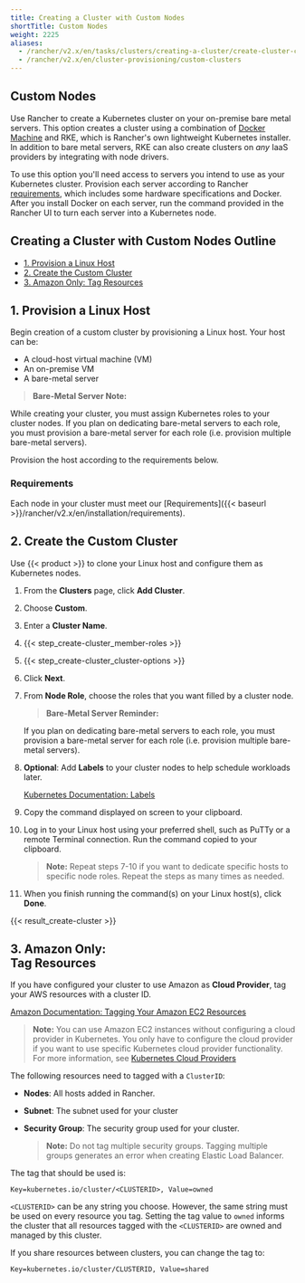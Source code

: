 ```yaml
---
title: Creating a Cluster with Custom Nodes
shortTitle: Custom Nodes
weight: 2225
aliases:
  - /rancher/v2.x/en/tasks/clusters/creating-a-cluster/create-cluster-custom/
  - /rancher/v2.x/en/cluster-provisioning/custom-clusters
---
```


## Custom Nodes

Use Rancher to create a Kubernetes cluster on your on-premise bare metal servers. This option creates a cluster using a combination of <a href='https://docs.docker.com/machine/' target='_blank'>Docker Machine</a> and RKE, which is Rancher's own lightweight Kubernetes installer. In addition to bare metal servers, RKE can also create clusters on _any_ IaaS providers by integrating with node drivers.

To use this option you'll need access to servers you intend to use as your Kubernetes cluster. Provision each server according to Rancher [requirements](#requirements), which includes some hardware specifications and Docker. After you install Docker on each server, run the command provided in the Rancher UI to turn each server into a Kubernetes node.

## Creating a Cluster with Custom Nodes Outline

<!-- TOC -->

- [1. Provision a Linux Host](#1-provision-a-linux-host)
- [2. Create the Custom Cluster](#2-create-the-custom-cluster)
- [3. Amazon Only: Tag Resources](#3-amazon-onlybrtag-resources)

<!-- /TOC -->

## 1. Provision a Linux Host

Begin creation of a custom cluster by provisioning a Linux host. Your host can be:

- A cloud-host virtual machine (VM)
- An on-premise VM
- A bare-metal server

>**Bare-Metal Server Note:**
>
While creating your cluster, you must assign Kubernetes roles to your cluster nodes. If you plan on dedicating bare-metal servers to each role, you must provision a bare-metal server for each role (i.e. provision multiple bare-metal servers).

Provision the host according to the requirements below.

### Requirements

Each node in your cluster must meet our [Requirements]({{< baseurl >}}/rancher/v2.x/en/installation/requirements).

## 2. Create the Custom Cluster

Use {{< product >}} to clone your Linux host and configure them as Kubernetes nodes.

1. From the **Clusters** page, click **Add Cluster**.

2. Choose **Custom**.

3. Enter a **Cluster Name**.

4. {{< step_create-cluster_member-roles >}}

5. {{< step_create-cluster_cluster-options >}}

6.	Click **Next**.

7.	From **Node Role**, choose the roles that you want filled by a cluster node.

	>**Bare-Metal Server Reminder:**
	>
	If you plan on dedicating bare-metal servers to each role, you must provision a bare-metal server for each role (i.e. provision multiple bare-metal servers).

8.	**Optional**: Add **Labels** to your cluster nodes to help schedule workloads later.

	[Kubernetes Documentation: Labels](https://kubernetes.io/docs/concepts/overview/working-with-objects/labels/)

9. Copy the command displayed on screen to your clipboard.

10. Log in to your Linux host using your preferred shell, such as PuTTy or a remote Terminal connection. Run the command copied to your clipboard.

	>**Note:** Repeat steps 7-10 if you want to dedicate specific hosts to specific node roles. Repeat the steps as many times as needed.

11. When you finish running the command(s) on your Linux host(s), click **Done**.

{{< result_create-cluster >}}

## 3. Amazon Only:<br/>Tag Resources

If you have configured your cluster to use Amazon as **Cloud Provider**, tag your AWS resources with a cluster ID.

[Amazon Documentation: Tagging Your Amazon EC2 Resources](https://docs.aws.amazon.com/AWSEC2/latest/UserGuide/Using_Tags.html)

>**Note:** You can use Amazon EC2 instances without configuring a cloud provider in Kubernetes. You only have to configure the cloud provider if you want to use specific Kubernetes cloud provider functionality. For more information, see [Kubernetes Cloud Providers](https://kubernetes.io/docs/concepts/cluster-administration/cloud-providers/)


The following resources need to tagged with a `ClusterID`:

- **Nodes**: All hosts added in Rancher.
- **Subnet**: The subnet used for your cluster
- **Security Group**: The security group used for your cluster.

	>**Note:** Do not tag multiple security groups. Tagging multiple groups generates an error when creating Elastic Load Balancer.

The tag that should be used is:

```
Key=kubernetes.io/cluster/<CLUSTERID>, Value=owned
```

`<CLUSTERID>` can be any string you choose. However, the same string must be used on every resource you tag. Setting the tag value to `owned` informs the cluster that all resources tagged with the `<CLUSTERID>` are owned and managed by this cluster.

If you share resources between clusters, you can change the tag to:

```
Key=kubernetes.io/cluster/CLUSTERID, Value=shared
```

